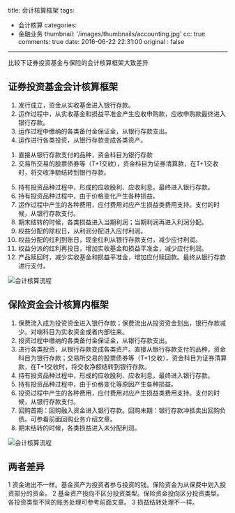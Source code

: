 title: 会计核算框架
tags:
  - 会计核算
categories:
  - 金融业务
thumbnail: '/images/thumbnails/accounting.jpg'
cc: true
comments: true
date: 2016-06-22 22:31:00
original : false

---

比较下证券投资基金与保险的会计核算框架大致差异
<!-- more -->
## 证券投资基金会计核算框架

1. 发行成立，资金从实收基金进入银行存款。
2. 运作过程中，从实收基金和损益平准金产生应收申购款，应收申购款最终进入银行存款。
3. 运作过程中缴纳的各类备付金保证金，从银行存款支出。
4. 运作进行各类投资，从银行存款变成各类资产。
1) 直接从银行存款支付的品种，资金科目为银行存款
2) 交易所交易的股票债券等（T+1交收），资金科目为证券清算款，在T+1交收时，将交收净额结转到银行存款。
5. 持有投资品种过程中，形成的应收股利、应收利息，最终进入银行存款。
6. 持有投资品种过程中，由于价格变化产生各种损益。
7. 运作过程中产生的各种费用，应付费用对应产生损益类费用支持。支付的时候，从银行存款支付。
8. 期末结转的时候，各类损益进入当期利润；当期利润再进入利润分配。
9. 权益分配的除权日，从利润分配进入应付利润。
10. 权益分配的红利到账日，现金红利从银行存款支付，减少应付利润。
11. 权益分派的红利再投日，增加实收基金和损益平准金，减少应付利润。
12. 产品赎回时，减少实收基金和损益平准金，增加应付赎回款。最终从银行存款进行支付。

![会计核算流程](/images/posts/accounting-framework/fund-accounting.png)

## 保险资金会计核算内框架

1. 保费流入成为投资资金进入银行存款；保费流出从投资资金划出，银行存款减少。对端科目为实收资金或者内部往来。
2. 投资过程中缴纳的各类备付金保证金，从银行存款支出。
3. 进行各类投资，从银行存款变成各类资产。直接从银行存款支付的品种，资金科目为银行存款；交易所交易的股票债券等（T+1交收），资金科目为证券清算款，在T+1交收时，将交收净额结转到银行存款。
4. 持有投资品种过程中，形成的应收股利、应收利息，最终进入银行存款。
5. 持有投资品种过程中，由于价格变化等原因产生各种损益。
6. 投资过程中产生的各种费用，应付费用对应产生损益类费用支持。支付的时候，从银行存款支付。
7. 回购首期：回购融入资金进入银行存款。回购末期：银行存款冲抵卖出回购负债。可参看前面回购业务介绍文章。
8. 期末结转的时候，各类损益进入未分配利润。

![会计核算流程](/images/posts/accounting-framework/insurance-accounting.png)

## 两者差异
1 资金进出不一样。基金资产为投资者参与投资的钱。保险资金为从保费中划入投资部分的资金。
2 基金资产投向不区分投资类型。保险资金投向区分投资类型。各投资类型不同的账务处理可参考前面文章。
3 损益结转处理不一样。